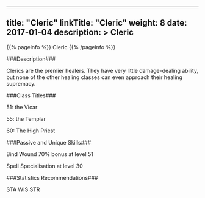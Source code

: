 
---
title: "Cleric"
linkTitle: "Cleric"
weight: 8
date: 2017-01-04
description: >
 Cleric
---

{{% pageinfo %}}
Cleric
{{% /pageinfo %}}

###Description###

Clerics are the premier healers. They have very little damage-dealing ability, but none of the other healing classes can even approach their healing supremacy. 

###Class Titles###

51: the Vicar 

55: the Templar 

60: The High Priest 

###Passive and Unique Skills###

Bind Wound 70% bonus at level 51 

Spell Specialisation at level 30 

###Statistics Recommendations###

STA WIS STR
